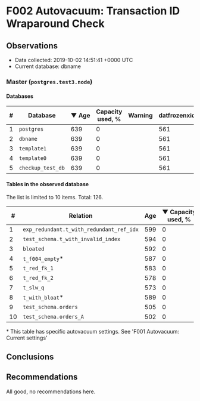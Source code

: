 # F002 Autovacuum: Transaction ID Wraparound Check #

## Observations ##
- Data collected: 2019-10-02 14:51:41 +0000 UTC
- Current database: dbname




### Master (`postgres.test3.node`) ###


#### Databases ####


| \# | Database | &#9660;&nbsp;Age | Capacity used, % | Warning | datfrozenxid |
|--|--------|-----|------------------|---------|--------------|
| 1 |`postgres`|639 |0 |  |561 |
| 2 |`dbname`|639 |0 |  |561 |
| 3 |`template1`|639 |0 |  |561 |
| 4 |`template0`|639 |0 |  |561 |
| 5 |`checkup_test_db`|639 |0 |  |561 |


#### Tables in the observed database ####
The list is limited to 10 items. Total: 126.

| \# | Relation | Age | &#9660;&nbsp;Capacity used, % | Warning |rel_relfrozenxid | toast_relfrozenxid |
|---|-------|-----|------------------|---------|-----------------|--------------------|
| 1 |`exp_redundant.t_with_redundant_ref_idx` |599 |0 |  |601 |0 |
| 2 |`test_schema.t_with_invalid_index` |594 |0 |  |606 |0 |
| 3 |`bloated` |592 |0 |  |608 |0 |
| 4 |`t_f004_empty`\* |587 |0 |  |613 |0 |
| 5 |`t_red_fk_1` |583 |0 |  |617 |0 |
| 6 |`t_red_fk_2` |578 |0 |  |622 |0 |
| 7 |`t_slw_q` |573 |0 |  |627 |0 |
| 8 |`t_with_bloat`\* |589 |0 |  |611 |0 |
| 9 |`test_schema.orders` |505 |0 |  |695 |0 |
| 10 |`test_schema.orders_A` |502 |0 |  |698 |0 |


\* This table has specific autovacuum settings. See 'F001 Autovacuum: Current settings'


## Conclusions ##
 


## Recommendations ##
  All good, no recommendations here.
 

